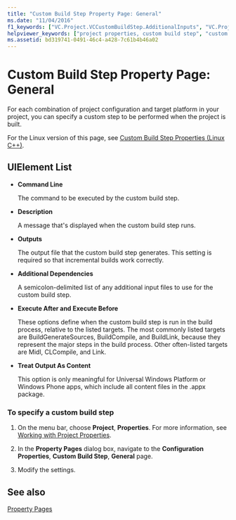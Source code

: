 ```yaml
---
title: "Custom Build Step Property Page: General"
ms.date: "11/04/2016"
f1_keywords: ["VC.Project.VCCustomBuildStep.AdditionalInputs", "VC.Project.VCCustomBuildStep.CustomBuildAfterTargets", "VC.Project.VCCustomBuildStep.CustomBuildBeforeTargets", "VC.Project.VCCustomBuildStep.Outputs", "VC.Project.VCCustomBuildStep.Message", "VC.Project.VCCustomBuildStep.Command"]
helpviewer_keywords: ["project properties, custom build step", "custom build step (general)"]
ms.assetid: bd319741-0491-46c4-a428-7c61b4b46a02
---
```

# Custom Build Step Property Page: General

For each combination of project configuration and target platform in your project, you can specify a custom step to be performed when the project is built.

For the Linux version of this page, see [Custom Build Step Properties (Linux C++)](../linux/prop-pages/custom-build-step-linux.md).

## UIElement List

- **Command Line**

   The command to be executed by the custom build step.

- **Description**

   A message that's displayed when the custom build step runs.

- **Outputs**

   The output file that the custom build step generates. This setting is required so that incremental builds work correctly.

- **Additional Dependencies**

   A semicolon-delimited list of any additional input files to use for the custom build step.

- **Execute After and Execute Before**

   These options define when the custom build step is run in the build process, relative to the listed targets. The most commonly listed targets are BuildGenerateSources, BuildCompile, and BuildLink, because they represent the major steps in the build process. Other often-listed targets are Midl, CLCompile, and Link.

- **Treat Output As Content**

   This option is only meaningful for Universal Windows Platform or Windows Phone apps, which include all content files in the .appx package.

### To specify a custom build step

1. On the menu bar, choose **Project**, **Properties**. For more information, see [Working with Project Properties](../ide/working-with-project-properties.md).

1. In the **Property Pages** dialog box, navigate to the **Configuration Properties**, **Custom Build Step**, **General** page.

1. Modify the settings.

## See also

[Property Pages](../ide/property-pages-visual-cpp.md)
